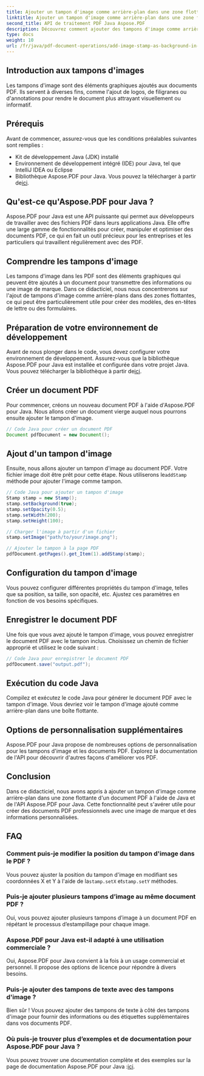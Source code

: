 ```yaml
---
title: Ajouter un tampon d'image comme arrière-plan dans une zone flottante d'un PDF à l'aide de Java
linktitle: Ajouter un tampon d'image comme arrière-plan dans une zone flottante d'un PDF à l'aide de Java
second_title: API de traitement PDF Java Aspose.PDF
description: Découvrez comment ajouter des tampons d'image comme arrière-plans dans des fichiers PDF à l'aide de Java et d'Aspose.PDF pour Java. Guide étape par étape avec des exemples de code pour personnaliser votre image de marque et vos informations.
type: docs
weight: 10
url: /fr/java/pdf-document-operations/add-image-stamp-as-background-in-floating-box-of-pdf-using-java/
---
```


## Introduction aux tampons d'images

Les tampons d'image sont des éléments graphiques ajoutés aux documents PDF. Ils servent à diverses fins, comme l'ajout de logos, de filigranes ou d'annotations pour rendre le document plus attrayant visuellement ou informatif.

## Prérequis

Avant de commencer, assurez-vous que les conditions préalables suivantes sont remplies :

- Kit de développement Java (JDK) installé
- Environnement de développement intégré (IDE) pour Java, tel que IntelliJ IDEA ou Eclipse
-  Bibliothèque Aspose.PDF pour Java. Vous pouvez la télécharger à partir de[ici](https://releases.aspose.com/pdf/java/).

## Qu'est-ce qu'Aspose.PDF pour Java ?

Aspose.PDF pour Java est une API puissante qui permet aux développeurs de travailler avec des fichiers PDF dans leurs applications Java. Elle offre une large gamme de fonctionnalités pour créer, manipuler et optimiser des documents PDF, ce qui en fait un outil précieux pour les entreprises et les particuliers qui travaillent régulièrement avec des PDF.

## Comprendre les tampons d'image

Les tampons d'image dans les PDF sont des éléments graphiques qui peuvent être ajoutés à un document pour transmettre des informations ou une image de marque. Dans ce didacticiel, nous nous concentrerons sur l'ajout de tampons d'image comme arrière-plans dans des zones flottantes, ce qui peut être particulièrement utile pour créer des modèles, des en-têtes de lettre ou des formulaires.

## Préparation de votre environnement de développement

 Avant de nous plonger dans le code, vous devez configurer votre environnement de développement. Assurez-vous que la bibliothèque Aspose.PDF pour Java est installée et configurée dans votre projet Java. Vous pouvez télécharger la bibliothèque à partir de[ici](https://releases.aspose.com/pdf/java/).

## Créer un document PDF

Pour commencer, créons un nouveau document PDF à l'aide d'Aspose.PDF pour Java. Nous allons créer un document vierge auquel nous pourrons ensuite ajouter le tampon d'image.

```java
// Code Java pour créer un document PDF
Document pdfDocument = new Document();
```

## Ajout d'un tampon d'image

 Ensuite, nous allons ajouter un tampon d'image au document PDF. Votre fichier image doit être prêt pour cette étape. Nous utiliserons le`addStamp` méthode pour ajouter l'image comme tampon.

```java
// Code Java pour ajouter un tampon d'image
Stamp stamp = new Stamp();
stamp.setBackground(true);
stamp.setOpacity(0.5);
stamp.setWidth(200);
stamp.setHeight(100);

// Charger l'image à partir d'un fichier
stamp.setImage("path/to/your/image.png");

// Ajouter le tampon à la page PDF
pdfDocument.getPages().get_Item(1).addStamp(stamp);
```

## Configuration du tampon d'image

Vous pouvez configurer différentes propriétés du tampon d'image, telles que sa position, sa taille, son opacité, etc. Ajustez ces paramètres en fonction de vos besoins spécifiques.

## Enregistrer le document PDF

Une fois que vous avez ajouté le tampon d'image, vous pouvez enregistrer le document PDF avec le tampon inclus. Choisissez un chemin de fichier approprié et utilisez le code suivant :

```java
// Code Java pour enregistrer le document PDF
pdfDocument.save("output.pdf");
```

## Exécution du code Java

Compilez et exécutez le code Java pour générer le document PDF avec le tampon d'image. Vous devriez voir le tampon d'image ajouté comme arrière-plan dans une boîte flottante.

## Options de personnalisation supplémentaires

Aspose.PDF pour Java propose de nombreuses options de personnalisation pour les tampons d'image et les documents PDF. Explorez la documentation de l'API pour découvrir d'autres façons d'améliorer vos PDF.

## Conclusion

Dans ce didacticiel, nous avons appris à ajouter un tampon d'image comme arrière-plan dans une zone flottante d'un document PDF à l'aide de Java et de l'API Aspose.PDF pour Java. Cette fonctionnalité peut s'avérer utile pour créer des documents PDF professionnels avec une image de marque et des informations personnalisées.

## FAQ

### Comment puis-je modifier la position du tampon d'image dans le PDF ?

 Vous pouvez ajuster la position du tampon d'image en modifiant ses coordonnées X et Y à l'aide de la`stamp.setX` et`stamp.setY` méthodes.

### Puis-je ajouter plusieurs tampons d’image au même document PDF ?

Oui, vous pouvez ajouter plusieurs tampons d’image à un document PDF en répétant le processus d’estampillage pour chaque image.

### Aspose.PDF pour Java est-il adapté à une utilisation commerciale ?

Oui, Aspose.PDF pour Java convient à la fois à un usage commercial et personnel. Il propose des options de licence pour répondre à divers besoins.

### Puis-je ajouter des tampons de texte avec des tampons d'image ?

Bien sûr ! Vous pouvez ajouter des tampons de texte à côté des tampons d'image pour fournir des informations ou des étiquettes supplémentaires dans vos documents PDF.

### Où puis-je trouver plus d’exemples et de documentation pour Aspose.PDF pour Java ?

 Vous pouvez trouver une documentation complète et des exemples sur la page de documentation Aspose.PDF pour Java :[ici](https://reference.aspose.com/pdf/java/).